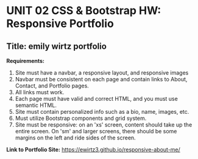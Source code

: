 # UNIT 02 CSS & Bootstrap HW: Responsive Portfolio

## Title: emily wirtz portfolio

**Requirements:**
1. Site must have a navbar, a responsive layout, and responsive images
2. Navbar must be consistent on each page and contain links to About, Contact, and Portfolio pages.
3. All links must work.
4. Each page must have valid and correct HTML, and you must use semantic HTML.
5. Site must contain personalized info such as a bio, name, images, etc.
6. Must utilize Bootstrap components and grid system.
7. Site must be responsive: on an 'xs' screen, content should take up the entire screen. On 'sm' and larger screens, there should be some margins on the left and ride sides of the screen.


**Link to Portfolio Site:** https://ewirtz3.github.io/responsive-about-me/